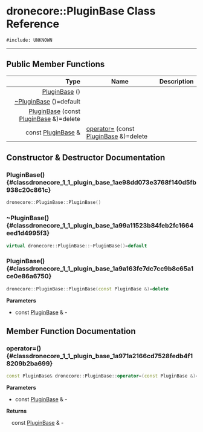 # dronecore::PluginBase Class Reference
`#include: UNKNOWN`

----


## Public Member Functions


Type | Name | Description
---: | --- | ---
| [PluginBase](#classdronecore_1_1_plugin_base_1ae98dd073e3768f140d5fb938c20c861c) () |
| [~PluginBase](#classdronecore_1_1_plugin_base_1a99a11523b84feb2fc1664eed1d4995f3) ()=default |
| [PluginBase](#classdronecore_1_1_plugin_base_1a9a163fe7dc7cc9b8c65a1ce0e86a6750) (const [PluginBase](classdronecore_1_1_plugin_base.md) &)=delete |
const [PluginBase](classdronecore_1_1_plugin_base.md) & | [operator=](#classdronecore_1_1_plugin_base_1a971a2166cd7528fedb4f18209b2ba699) (const [PluginBase](classdronecore_1_1_plugin_base.md) &)=delete |


## Constructor & Destructor Documentation


### PluginBase() {#classdronecore_1_1_plugin_base_1ae98dd073e3768f140d5fb938c20c861c}
```cpp
dronecore::PluginBase::PluginBase()
```


### ~PluginBase() {#classdronecore_1_1_plugin_base_1a99a11523b84feb2fc1664eed1d4995f3}
```cpp
virtual dronecore::PluginBase::~PluginBase()=default
```


### PluginBase() {#classdronecore_1_1_plugin_base_1a9a163fe7dc7cc9b8c65a1ce0e86a6750}
```cpp
dronecore::PluginBase::PluginBase(const PluginBase &)=delete
```


**Parameters**

* const [PluginBase](classdronecore_1_1_plugin_base.md) & - 

## Member Function Documentation


### operator=() {#classdronecore_1_1_plugin_base_1a971a2166cd7528fedb4f18209b2ba699}
```cpp
const PluginBase& dronecore::PluginBase::operator=(const PluginBase &)=delete
```


**Parameters**

* const [PluginBase](classdronecore_1_1_plugin_base.md) & - 

**Returns**

&emsp;const [PluginBase](classdronecore_1_1_plugin_base.md) & - 